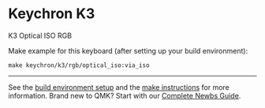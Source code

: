 # Keychron K3
K3 Optical ISO RGB

Make example for this keyboard (after setting up your build environment):

    make keychron/k3/rgb/optical_iso:via_iso

* * *
See the [build environment setup](https://docs.qmk.fm/#/getting_started_build_tools) and the [make instructions](https://docs.qmk.fm/#/getting_started_make_guide) for more information. Brand new to QMK? Start with our [Complete Newbs Guide](https://docs.qmk.fm/#/newbs).
